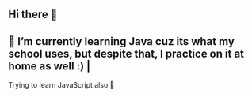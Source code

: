 ## Hi there 👋

## 🌱 I’m currently learning Java cuz its what my school uses, but despite that, I practice on it at home as well :) |
Trying to learn JavaScript also 🤫

<!--
**GemengNub/GemengNub** is a ✨ _special_ ✨ repository because its `README.md` (this file) appears on your GitHub profile.

Here are some ideas to get you started:

- 🔭 I’m currently working on ...
- 🌱 I’m currently learning ...
- 👯 I’m looking to collaborate on ...
- 🤔 I’m looking for help with ...
- 💬 Ask me about ...
- 📫 How to reach me: ...
- 😄 Pronouns: ...
- ⚡ Fun fact: ...
-->
